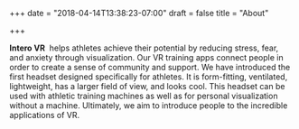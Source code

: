 +++
date = "2018-04-14T13:38:23-07:00"
draft = false
title = "About"

+++


**Intero VR**&nbsp; helps athletes achieve their potential by reducing stress, fear, and anxiety through visualization. Our VR training apps connect people in order to create a sense of community and support. We have introduced the first headset designed specifically for athletes. It is form-fitting, ventilated, lightweight, has a larger field of view, and looks cool. This headset can be used with athletic training machines as well as for personal visualization without a machine. Ultimately, we aim to introduce people to the incredible applications of VR.
